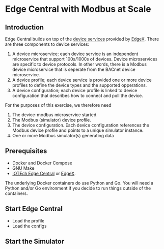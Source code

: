 # Edge Central with Modbus at Scale

## Introduction

Edge Central builds on top of the [device services](https://docs.iotechsys.com/edge-xpert23/device-services/device-services-overview.html) provided by [EdgeX](https://docs.edgexfoundry.org/3.1/microservices/device/DeviceService/). There are three components to device services:

1. A device microservice; each device service is an independent microservice that support 100s/1000s of devices. Device microservices are specific to device protocols. In other words, there is a Modbus device microservice that is seperate from the BACnet device microservice.
2. A device profile; each device service is provided one or more device profiles to define the device types and the supported opperations.
3. A device configuration; each device profile is linked to device configuration that describes how to connect and poll the device.

For the purposes of this exercise, we therefore need

1. The device-modbus microservice started.
2. The Modbus (simulator) device profile.
3. The device configuration. Each device configuration references the Modbus device profile and points to a unique simulator instance.
4. One or more Modbus simulator(s) generating data

## Prerequisites

- Docker and Docker Compose
- GNU Make
- [IOTEch Edge Central](https://www.iotechsys.com/products/edge-central/edge-central-installer-download/) or [EdgeX](https://github.com/edgexfoundry/edgex-go#get-started).

The underlying Docker containers do use Python and Go. You will need a Python and/or Go environment if you decide to run things outside of the containers.

## Start Edge Central

- Load the profile
- Load the configs

## Start the Simulator

